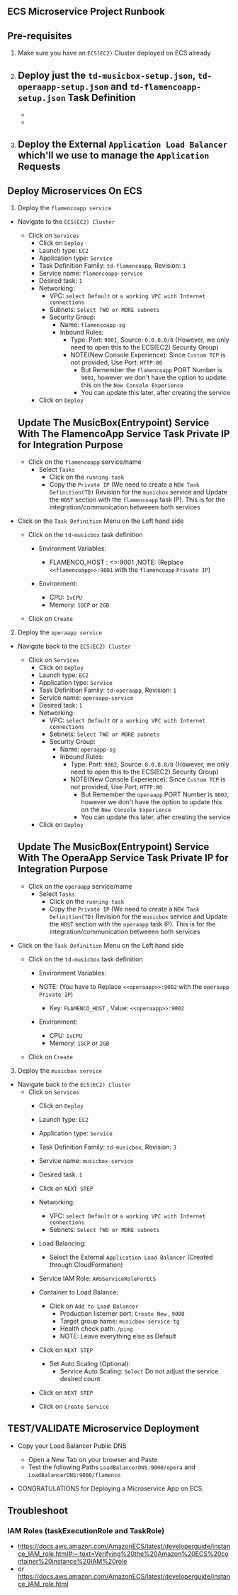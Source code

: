 ## ECS Microservice Project Runbook

## Pre-requisites 
1. Make sure you have an `ECS(EC2)` Cluster deployed on ECS already
2. Deploy just the `td-musicbox-setup.json`, `td-operaapp-setup.json` and `td-flamencoapp-setup.json` Task Definition
    - 
    - 
    - 
3. Deploy the External `Application Load Balancer` which'll we use to manage the `Application` Requests
    - 

## Deploy Microservices On ECS
1. Deploy the `flamencoapp service`
- Navigate to the `ECS(EC2) Cluster`
    - Click on `Services`
        - Click on `Deploy`
        - Launch type: `EC2`
        - Application type: `Service`
        - Task Definition Family: `td-flamencoapp`, Revision: `1`
        - Service name: `flamencoapp-service`
        - Desired task: `1`
        - Networking:
            - VPC: `select Default` or `a working VPC with Internet connections`
            - Subnets: `Select TWO or MORE subnets`
            - Security Group: 
                - Name: `flamencoapp-sg`
                - Inbound Rules: 
                    - Type: Port: `9001`, Source: `0.0.0.0/0` (However, we only need to open this to the ECS(EC2) Security Group)
                    - NOTE(New Console Experience): Since `Custom TCP` is not provided, Use Port: `HTTP:80` 
                        - But Remember the `flamencoapp` PORT Number is `9001`, however we don't have the option to update this
                          on the `New Console Experience`
                        - You can update this later, after creating the service
        - Click on `Deploy`

    ## Update The MusicBox(Entrypoint) Service With The FlamencoApp Service Task Private IP for Integration Purpose
    - Click on the `flamencoapp` service/name
        - Select `Tasks`
            - Click on the `running task`
            - Copy the `Private IP` (We need to create a `NEW Task Definition(TD)` Revision for the `musicbox` service 
              and Update the `HOST` section with the `flamencoapp` task IP). This is for the integration/communication betweeen both services

- Click on the `Task Definition` Menu on the Left hand side
    - Click on the `td-musicbox` task definition
        - Environment Variables: 
            - FLAMENCO_HOST  :  <<flamencoapp>>:9001        ,NOTE: (Replace `<<flamencoapp>>:9001` with the `flamencoapp` `Private IP`)
        
        - Environment:
            - CPU: `1vCPU`
            - Memory: `1GCP` or `2GB`
    
    - Click on `Create`

2. Deploy the `operaapp service`
- Navigate back to the `ECS(EC2) Cluster`
    - Click on `Services`
        - Click on `Deploy`
        - Launch type: `EC2`
        - Application type: `Service`
        - Task Definition Family: `td-operaapp`, Revision: `1`
        - Service name: `operaapp-service`
        - Desired task: `1`
        - Networking:
            - VPC: `select Default` or `a working VPC with Internet connections`
            - Sebnets: `Select TWO or MORE subnets`
            - Security Group: 
                - Name: `operaapp-sg`
                - Inbound Rules: 
                    - Type: Port: `9002`, Source: `0.0.0.0/0` (However, we only need to open this to the ECS(EC2) Security Group)
                    - NOTE(New Console Experience): Since `Custom TCP` is not provided, Use Port: `HTTP:80` 
                        - But Remember the `operaapp` PORT Number is `9002`, however we don't have the option to update this
                          on the `New Console Experience`
                        - You can update this later, after creating the service
        - Click on `Deploy`

    ## Update The MusicBox(Entrypoint) Service With The OperaApp Service Task Private IP for Integration Purpose
    - Click on the `operaapp` service/name
        - Select `Tasks`
            - Click on the `running task`
            - Copy the `Private IP` (We need to create a `NEW Task Definition(TD)` Revision for the `musicbox` service 
              and Update the `HOST` section with the `operaapp` task IP). This is for the integration/communication betweeen both services

- Click on the `Task Definition` Menu on the Left hand side
    - Click on the `td-musicbox` task definition
        - Environment Variables: 
        - NOTE: (You have to Replace `<<operaapp>>:9002` with the `operaapp` `Private IP`)
            - Key: `FLAMENCO_HOST` , Value: `<<operaapp>>:9002`   
        
        - Environment:
            - CPU: `1vCPU`
            - Memory: `1GCP` or `2GB`
    
    - Click on `Create`

3. Deploy the `musicbox service`
- Navigate back to the `ECS(EC2) Cluster`
    - Click on `Services`
        - Click on `Deploy`
        - Launch type: `EC2`
        - Application type: `Service`
        - Task Definition Family: `td-musicbox`, Revision: `3`
        - Service name: `musicbox-service`
        - Desired task: `1`
        - Click on `NEXT STEP`

        - Networking:
            - VPC: `select Default` or `a working VPC with Internet connections`
            - Sebnets: `Select TWO or MORE subnets`
        - Load Balancing:
            - Select the External `Application Load Balancer`  (Created through CloudFormation)
        - Service IAM Role: `AWSServiceRoleForECS`
        - Container to Load Balance:
            - Click on `Add to Load Balancer`
                - Production listerner port: `Create New` , `9000`
                - Target group name: `musicbox-service-tg`
                - Health check path: `/ping`
                - NOTE: Leave everything else as Default
        - Click on `NEXT STEP`
            - Set Auto Scaling (Optional): 
                - Service Auto Scaling: `Select` Do not adjust the service desired count

        - Click on `NEXT STEP`

        - Click on `Create Service`

## TEST/VALIDATE Microservice Deployment
- Copy your Load Balancer Public DNS 
    - Open a New Tab on your browser and Paste
    - Test the following Paths `LoadBalancerDNS:9000/opera` and `LoadBalancerDNS:9000/flamenco`

- CONGRATULATIONS for Deploying a Microservice App on ECS.

## Troubleshoot 
### IAM Roles (taskExecutionRole and TaskRole)
- https://docs.aws.amazon.com/AmazonECS/latest/developerguide/instance_IAM_role.html#:~:text=Verifying%20the%20Amazon%20ECS%20container%20instance%20IAM%20role 
- or https://docs.aws.amazon.com/AmazonECS/latest/developerguide/instance_IAM_role.html 
